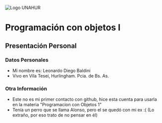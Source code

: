 ![Logo UNAHUR](./UNAHUR.png)

# Programación con objetos I
## Presentación Personal

### Datos Personales
- Mi nombre es: Leonardo Diego Baldini
- Vivo en Vila Tesei, Hurlingham. Pcia. de Bs. As.


### Otra Información
- Este no es mi primer contacto con github, hice esta cuenta para usarla
  en la materia "Programacion con Objetos 1"
- Tenía un perro que se llama Alonso, pero el se quedó con mi ex :( (Lo extraño, por eso
  trato de no pensar en él)
